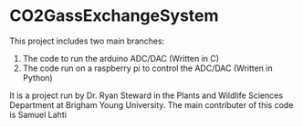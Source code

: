 # CO2GassExchangeSystem

This project includes two main branches:

1. The code to run the arduino ADC/DAC (Written in C)
2. The code run on a raspberry pi to control the ADC/DAC (Written in Python)

It is a project run by Dr. Ryan Steward in the Plants and Wildlife Sciences Department
at Brigham Young University. The main contributer of this code is Samuel Lahti
